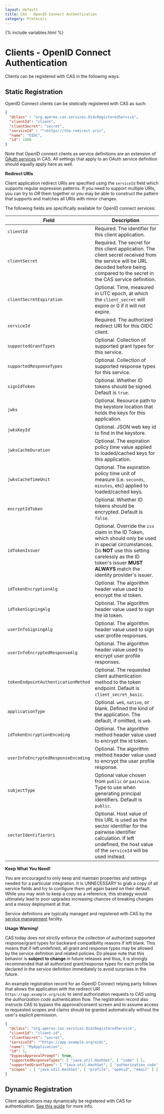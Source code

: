 ```yaml
---
layout: default
title: CAS - OpenID Connect Authentication
category: Protocols
---
```

{% include variables.html %}

# Clients - OpenID Connect Authentication

Clients can be registered with CAS in the following ways.

## Static Registration 

OpenID Connect clients can be *statically* registered with CAS as such:

```json
{
  "@class" : "org.apereo.cas.services.OidcRegisteredService",
  "clientId": "client",
  "clientSecret": "secret",
  "serviceId" : "^<https://the-redirect-uri>",
  "name": "OIDC",
  "id": 1000
}
```

Note that OpenID connect clients as service definitions are an 
extension of [OAuth services](OAuth-Authentication-Clients.html) in CAS. All settings 
that apply to an OAuth service definition should equally apply here as well. 

<div class="alert alert-info"><strong>Redirect URIs</strong><p>Client application redirect URIs are specified
using the <code>serviceId</code> field which supports regular expression patterns. If you need to support multiple URIs, you can
try to <i>OR</i> them together or you may be able to construct the pattern that supports and matches all URIs with minor changes.</p></div>

The following fields are specifically available for OpenID connect services:

| Field                               | Description                                                                                                                                                                                                                   |
|-------------------------------------|-------------------------------------------------------------------------------------------------------------------------------------------------------------------------------------------------------------------------------|
| `clientId`                          | Required. The identifier for this client application.                                                                                                                                                                         |
| `clientSecret`                      | Required. The secret for this client application. The client secret received from the service will be URL decoded before being compared to the secret in the CAS service definition.                                          |
| `clientSecretExpiration`            | Optional. Time, measured in UTC epoch, at which the `client_secret` will expire or 0 if it will not expire.                                                                                                                   |
| `serviceId`                         | Required. The authorized redirect URI for this OIDC client.                                                                                                                                                                   |
| `supportedGrantTypes`               | Optional. Collection of supported grant types for this service.                                                                                                                                                               |
| `supportedResponseTypes`            | Optional. Collection of supported response types for this service.                                                                                                                                                            |
| `signIdToken`                       | Optional. Whether ID tokens should be signed. Default is `true`.                                                                                                                                                              |
| `jwks`                              | Optional. Resource path to the keystore location that holds the keys for this application.                                                                                                                                    |
| `jwksKeyId`                         | Optional. JSON web key id to find in the keystore.                                                                                                                                                                            |
| `jwksCacheDuration`                 | Optional. The expiration policy time value applied to loaded/cached keys for this application.                                                                                                                                |
| `jwksCacheTimeUnit`                 | Optional. The expiration policy time unit of measure (i.e. `seconds`, `minutes`, etc) applied to loaded/cached keys.                                                                                                          |
| `encryptIdToken`                    | Optional. Whether ID tokens should be encrypted. Default is `false`.                                                                                                                                                          |
| `idTokenIssuer`                     | Optional. Override the `iss` claim in the ID Token, which should only be used in special circumstances. Do **NOT** use this setting carelessly as the ID token's issuer **MUST ALWAYS** match the identity provider's issuer. |
| `idTokenEncryptionAlg`              | Optional. The algorithm header value used to encrypt the id token.                                                                                                                                                            |
| `idTokenSigningAlg`                 | Optional. The algorithm header value used to sign the id token.                                                                                                                                                               |
| `userInfoSigningAlg`                | Optional. The algorithm header value used to sign user profile responses.                                                                                                                                                     |
| `userInfoEncryptedResponseAlg`      | Optional. The algorithm header value used to encrypt user profile responses.                                                                                                                                                  |
| `tokenEndpointAuthenticationMethod` | Optional. The requested client authentication method to the token endpoint. Default is `client_secret_basic`.                                                                                                                 |
| `applicationType`                   | Optional. `web`, `native`, or blank. Defined the kind of the application. The default, if omitted, is `web`.                                                                                                                  |
| `idTokenEncryptionEncoding`         | Optional. The algorithm method header value used to encrypt the id token.                                                                                                                                                     |
| `userInfoEncryptedResponseEncoding` | Optional. The algorithm method header value used to encrypt the user profile response.                                                                                                                                        |
| `subjectType`                       | Optional value chosen from `public` or `pairwise`. Type to use when generating principal identifiers. Default is `public`.                                                                                                    |
| `sectorIdentifierUri`               | Optional. Host value of this URL is used as the sector identifier for the pairwise identifier calculation. If left undefined, the host value of the `serviceId` will be used instead.                                         |

<div class="alert alert-info"><strong>Keep What You Need!</strong><p>You are encouraged to 
only keep and maintain properties and settings needed for a 
particular integration. It is UNNECESSARY to grab a copy of all service fields and try to 
configure them yet again based on their default. While 
you may wish to keep a copy as a reference, this strategy would ultimately lead to poor 
upgrades increasing chances of breaking changes and a messy 
deployment at that.</p></div>

Service definitions are typically managed and registered 
with CAS by the [service management](../services/Service-Management.html) facility.

<div class="alert alert-warning"><strong>Usage Warning!</strong><p>CAS today does not strictly 
enforce the collection of authorized supported response/grant types for backward compatibility reasons if left blank. This means that if left 
undefined, all grant and response types may be allowed by the service definition and related policies. Do please note that this behavior 
is <strong>subject to change</strong> in future releases and thus, it is strongly recommended that all authorized grant/response types for 
each profile be declared in the service definition immediately to avoid surprises in the future.</p></div>

An example registration record for an OpenID Connect relying party follows that allows the application with the redirect URI `https://app.example.org/oidc`
to send authorization requests to CAS using the *authorization code* authentication flow. The registration record also instructs CAS to bypass the 
approval/consent screen and to assume access to requested scopes and claims should be granted automatically without the user's explicit permission.

```json
{
  "@class": "org.apereo.cas.services.OidcRegisteredService",
  "clientId": "client-id",
  "clientSecret": "secret",
  "serviceId": "^https://app.example.org/oidc",
  "name": "MyApplication",
  "id": 1,
  "bypassApprovalPrompt": true,
  "supportedResponseTypes": [ "java.util.HashSet", [ "code" ] ],
  "supportedGrantTypes": [ "java.util.HashSet", [ "authorization_code" ] ],
  "scopes" : [ "java.util.HashSet", [ "profile", "openid", "email" ] ]
}
```

## Dynamic Registration

Client applications may dynamically be registered with CAS
for authentication. [See this guide](OIDC-Authentication-Dynamic-Registration.html) for more info.
